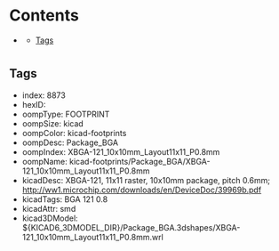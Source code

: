 



Contents
========

* [](#)
	* [Tags](#tags)

# 

## Tags

- index: 8873
- hexID: 
- oompType: FOOTPRINT
- oompSize: kicad
- oompColor: kicad-footprints
- oompDesc: Package_BGA
- oompIndex: XBGA-121_10x10mm_Layout11x11_P0.8mm
- oompName: kicad-footprints/Package_BGA/XBGA-121_10x10mm_Layout11x11_P0.8mm
- kicadDesc: XBGA-121, 11x11 raster, 10x10mm package, pitch 0.6mm; http://ww1.microchip.com/downloads/en/DeviceDoc/39969b.pdf
- kicadTags: BGA 121 0.8
- kicadAttr: smd
- kicad3DModel: ${KICAD6_3DMODEL_DIR}/Package_BGA.3dshapes/XBGA-121_10x10mm_Layout11x11_P0.8mm.wrl
